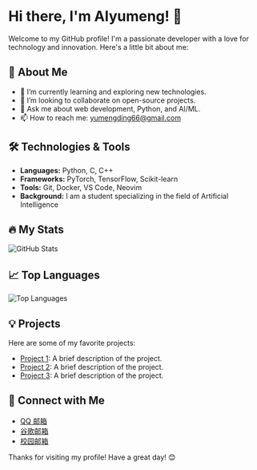 # Hi there, I'm AIyumeng! 👋

Welcome to my GitHub profile! I'm a passionate developer with a love for technology and innovation. Here's a little bit about me:

## 🚀 About Me

- 🌱 I’m currently learning and exploring new technologies.
- 👯 I’m looking to collaborate on open-source projects.
- 💬 Ask me about web development, Python, and AI/ML.
- 📫 How to reach me: [yumengding66@gmail.com](mailto:yumengding66@gmail.com)

## 🛠️ Technologies & Tools

- **Languages:** Python, C, C++
- **Frameworks:** PyTorch, TensorFlow, Scikit-learn
- **Tools:** Git, Docker, VS Code, Neovim
- **Background:** I am a student specializing in the field of Artificial Intelligence

## 🔥 My Stats

![GitHub Stats](https://github-readme-stats.vercel.app/api?username=AIyumeng&show_icons=true&theme=radical)

## 📈 Top Languages

![Top Languages](https://github-readme-stats.vercel.app/api/top-langs/?username=AIyumeng&layout=compact&theme=radical)

## 💡 Projects

Here are some of my favorite projects:

- [Project 1](https://github.com/AIyumeng/project1): A brief description of the project.
- [Project 2](https://github.com/AIyumeng/project2): A brief description of the project.
- [Project 3](https://github.com/AIyumeng/project3): A brief description of the project.

## 📢 Connect with Me

- [QQ 邮箱](mailto:2517219102@qq.com)
- [谷歌邮箱](mailto:yumengding66@gmail.com)
- [校园邮箱](mailto:dingyumeng@stu.xjtu.edu.cn)

Thanks for visiting my profile! Have a great day! 😊
